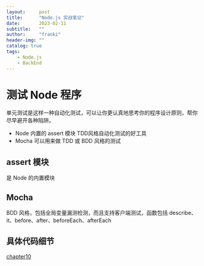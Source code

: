 ```yaml
---
layout:     post
title:      "Node.js 实战笔记"
date:       2023-02-11
subtitle:   ""
author:     "franki"
header-img: ""
catalog: true
tags:
    - Node.js
    - BackEnd
---
```


# 测试 Node 程序

单元测试是这样一种自动化测试，可以让你更认真地思考你的程序设计原则，帮你尽早避开各种陷阱。

- Node 内置的 assert 模块 TDD风格自动化测试的好工具
- Mocha 可以用来做 TDD 或 BDD 风格的测试

## assert 模块

是 Node 的内置模块

## Mocha

BDD 风格，包括全局变量漏测检测，而且支持客户端测试，函数包括 describe、it、before、after、beforeEach、afterEach

## 具体代码细节

[chapter10](https://github.com/NikFranki/node-in-action/tree/master/chapter10)
